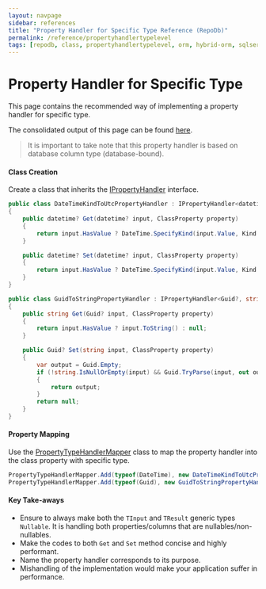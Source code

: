 ```yaml
---
layout: navpage
sidebar: references
title: "Property Handler for Specific Type Reference (RepoDb)"
permalink: /reference/propertyhandlertypelevel
tags: [repodb, class, propertyhandlertypelevel, orm, hybrid-orm, sqlserver, sqlite, mysql, postgresql]
---
```


# Property Handler for Specific Type

This page contains the recommended way of implementing a property handler for specific type.

The consolidated output of this page can be found [here](/reference/output/propertyhandlertypelevel).

> It is important to take note that this property handler is based on database column type (database-bound).

#### Class Creation

Create a class that inherits the [IPropertyHandler](/interface/ipropertyhandler) interface.

```csharp
public class DateTimeKindToUtcPropertyHandler : IPropertyHandler<datetime?, datetime?>
{
    public datetime? Get(datetime? input, ClassProperty property)
    {
        return input.HasValue ? DateTime.SpecifyKind(input.Value, Kind.Utc) : null;
    }

    public datetime? Set(datetime? input, ClassProperty property)
    {
        return input.HasValue ? DateTime.SpecifyKind(input.Value, Kind.Unspecified) : null;
    }
}

public class GuidToStringPropertyHandler : IPropertyHandler<Guid?, string>
{
    public string Get(Guid? input, ClassProperty property)
    {
        return input.HasValue ? input.ToString() : null;
    }

    public Guid? Set(string input, ClassProperty property)
    {
        var output = Guid.Empty;
        if (!string.IsNullOrEmpty(input) && Guid.TryParse(input, out output))
        {
            return output;
        }
        return null;
    }
}
```

#### Property Mapping

Use the [PropertyTypeHandlerMapper](/mapper/propertytypehandlermapper) class to map the property handler into the class property with specific type.

```csharp
PropertyTypeHandlerMapper.Add(typeof(DateTime), new DateTimeKindToUtcPropertyHandler());
PropertyTypeHandlerMapper.Add(typeof(Guid), new GuidToStringPropertyHandler());
```

#### Key Take-aways

- Ensure to always make both the `TInput` and `TResult` generic types `Nullable`. It is handling both properties/columns that are nullables/non-nullables.
- Make the codes to both `Get` and `Set` method concise and highly performant.
- Name the property handler corresponds to its purpose.
- Mishandling of the implementation would make your application suffer in performance.
